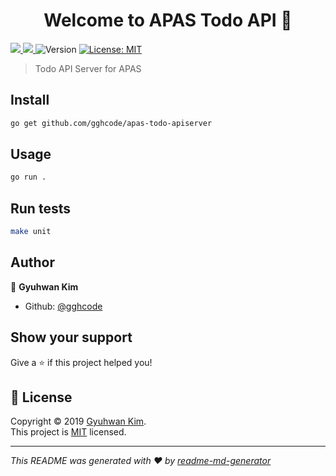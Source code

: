 <h1 align="center">Welcome to APAS Todo API 👋</h1>
<p>
  <a href="https://circleci.com/gh/gghcode/apas-todo-apiserver/tree/master">
    <img src="https://circleci.com/gh/gghcode/apas-todo-apiserver/tree/master.svg?style=svg" />
  </a>

  <a href="https://codecov.io/gh/gghcode/apas-todo-apiserver">
    <img src="https://codecov.io/gh/gghcode/apas-todo-apiserver/branch/master/graph/badge.svg?token=lzuStL8dKU" />
  </a>

  <img alt="Version" src="https://img.shields.io/badge/version-v0.1.0-blue.svg?cacheSeconds=2592000" />

  <a href="https://opensource.org/licenses/MIT" target="_blank">
    <img alt="License: MIT" src="https://img.shields.io/badge/License-MIT-yellow.svg" />
  </a>
</p>

> Todo API Server for APAS

## Install

```sh
go get github.com/gghcode/apas-todo-apiserver
```

## Usage

```sh
go run .
```

## Run tests

```sh
make unit
```

## Author

👤 **Gyuhwan Kim**

- Github: [@gghcode](https://github.com/gghcode)

## Show your support

Give a ⭐️ if this project helped you!

## 📝 License

Copyright © 2019 [Gyuhwan Kim](https://github.com/gghcode).<br />
This project is [MIT](https://opensource.org/licenses/MIT) licensed.

---

_This README was generated with ❤️ by [readme-md-generator](https://github.com/kefranabg/readme-md-generator)_
